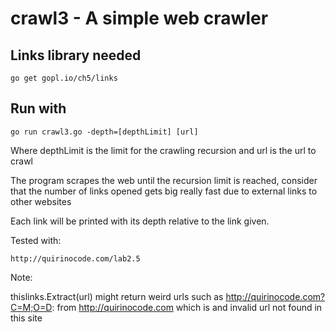 # crawl3 - A simple web crawler

## Links library needed

    go get gopl.io/ch5/links

## Run with
    
    go run crawl3.go -depth=[depthLimit] [url]

Where depthLimit is the limit for the crawling recursion and url is the url to crawl

The program scrapes the web until the recursion limit is reached, consider that the number of links opened gets big really fast due to external links to other websites

Each link will be printed with its depth relative to the link given.


Tested with:

    http://quirinocode.com/lab2.5

Note:

thislinks.Extract(url) might return weird urls such as http://quirinocode.com?C=M;O=D: from http://quirinocode.com which is and invalid url not found in this site
